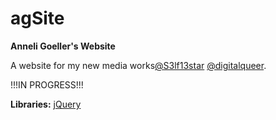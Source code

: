 # agSite
__Anneli Goeller's Website__

A website for my new media works[@S3lf13star](https://www.instagram.com/s3lf13star/) [@digitalqueer](https://www.instagram.com/digitalqueer/).

!!!IN PROGRESS!!!

__Libraries:__
[jQuery](https://jquery.com/)
